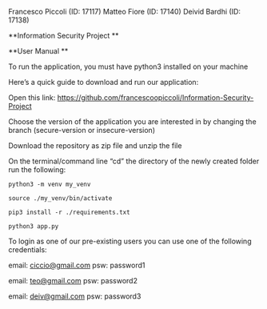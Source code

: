 Francesco  Piccoli (ID: 17117)
Matteo Fiore (ID: 17140)
Deivid Bardhi (ID: 17138) 

**Information Security Project
**

**User Manual
**

To run the application, you must have python3 installed on your machine

Here’s a quick guide to download and run our application:

Open this link: https://github.com/francescoopiccoli/Information-Security-Project

Choose the version of the application you are interested in by changing the branch (secure-version or insecure-version)

Download the repository as zip file and unzip the file

On the terminal/command line “cd” the directory of the newly created folder run the following:
	
	python3 -m venv my_venv

	source ./my_venv/bin/activate

	pip3 install -r ./requirements.txt

	python3 app.py 


To login as one of our pre-existing users you can use one of the following credentials:

email: ciccio@gmail.com psw: password1

email: teo@gmail.com psw: password2

email: deiv@gmail.com psw: password3

